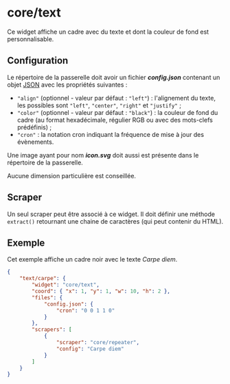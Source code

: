# core/text

Ce widget affiche un cadre avec du texte et dont la couleur de fond est
personnalisable.

## Configuration

Le répertoire de la passerelle doit avoir un fichier ***config.json***
contenant un objet
[JSON](http://www.json.org/json-fr.html "JavaScript Object Notation") avec les
propriétés suivantes :

- `"align"` (optionnel - valeur par défaut : `"left"`) : l'alignement du texte,
  les possibles sont `"left"`, `"center"`, `"right"` et `"justify"` ;
- `"color"` (optionnel - valeur par défaut : `"black"`) : la couleur de fond du
  cadre (au format hexadécimale, régulier RGB ou avec des mots-clefs
  prédéfinis) ;
- `"cron"` : la notation cron indiquant la fréquence de mise à jour des
  évènements.

Une image ayant pour nom ***icon.svg*** doit aussi est présente dans le
répertoire de la passerelle.

Aucune dimension particulière est conseillée.

## Scraper

Un seul scraper peut être associé à ce widget. Il doit définir une méthode
`extract()` retournant une chaine de caractères (qui peut contenir du HTML).

## Exemple

Cet exemple affiche un cadre noir avec le texte *Carpe diem*.

```JSON
{
    "text/carpe": {
        "widget": "core/text",
        "coord": { "x": 1, "y": 1, "w": 10, "h": 2 },
        "files": {
            "config.json": {
                "cron": "0 0 1 1 0"
            }
        },
        "scrapers": [
            {
                "scraper": "core/repeater",
                "config": "Carpe diem"
            }
        ]
    }
}
```
